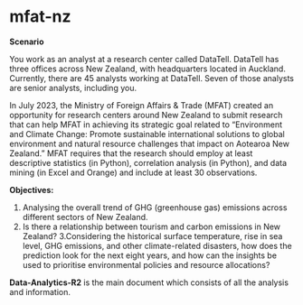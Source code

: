 # mfat-nz

**Scenario**

You work as an analyst at a research center called DataTell. DataTell has three offices across New Zealand, with headquarters located in Auckland. Currently, there are 45 analysts working at DataTell. Seven of those analysts are senior analysts, including you.

In July 2023, the Ministry of Foreign Affairs & Trade (MFAT) created an opportunity for research centers around New Zealand to submit research that can help MFAT in achieving its strategic goal related to “Environment and Climate Change: Promote sustainable international solutions to global environment and natural resource challenges that impact on Aotearoa New Zealand.” MFAT requires that the research should employ at least descriptive statistics (in Python), correlation analysis (in Python), and data mining (in Excel and Orange) and include at least 30 observations.


**Objectives:**
1. Analysing the overall trend of GHG (greenhouse gas) emissions across different sectors of New Zealand.
2. Is there a relationship between tourism and carbon emissions in New Zealand?
3.Considering the historical surface temperature, rise in sea level, GHG emissions, and other climate-related disasters, how does the prediction look for the next eight years, and how can the insights be used to prioritise environmental policies and resource allocations?


**Data-Analytics-R2** is the main document which consists of all the analysis and information. 


      
